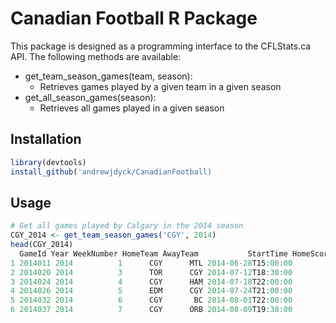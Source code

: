 # Canadian Football R Package #

This package is designed as a programming interface to the CFLStats.ca API. The following methods are available:

- get_team_season_games(team, season):
  - Retrieves games played by a given team in a given season
- get_all_season_games(season):
  - Retrieves all games played in a given season
  
## Installation ##
```r
library(devtools)
install_github('andrewjdyck/CanadianFootball)
```

## Usage ##
```r
# Get all games played by Calgary in the 2014 season
CGY_2014 <- get_team_season_games('CGY', 2014)
head(CGY_2014)
  GameId Year WeekNumber HomeTeam AwayTeam           StartTime HomeScore AwayScore    Type
1 2014011 2014          1      CGY      MTL 2014-06-28T15:00:00        29         8 Regular
2 2014020 2014          3      TOR      CGY 2014-07-12T18:30:00        15        34 Regular
3 2014024 2014          4      CGY      HAM 2014-07-18T22:00:00        10         7 Regular
4 2014026 2014          5      EDM      CGY 2014-07-24T21:00:00        22        26 Regular
5 2014032 2014          6      CGY       BC 2014-08-01T22:00:00        24        25 Regular
6 2014037 2014          7      CGY      ORB 2014-08-09T19:30:00        38        17 Regular
```
